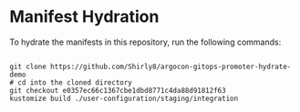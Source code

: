 
# Manifest Hydration

To hydrate the manifests in this repository, run the following commands:

```shell

git clone https://github.com/Shirly8/argocon-gitops-promoter-hydrate-demo
# cd into the cloned directory
git checkout e0357ec66c1367cbe1dbd8771c4da88d91812f63
kustomize build ./user-configuration/staging/integration
```